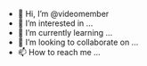 - 👋 Hi, I’m @videomember
- 👀 I’m interested in ...
- 🌱 I’m currently learning ...
- 💞️ I’m looking to collaborate on ...
- 📫 How to reach me ...

<!---
videomember/videomember is a ✨ special ✨ repository because its `README.md` (this file) appears on your GitHub profile.
You can click the Preview link to take a look at your changes.
--->

